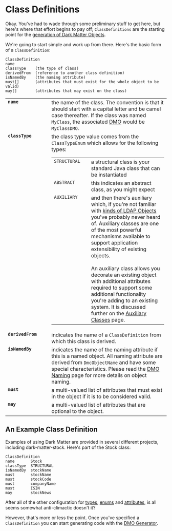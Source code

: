 # Class Definitions #

Okay. You've had to wade through some preliminary stuff to get here, but here's where that effort begins to pay off; `ClassDefinitions` are the starting point for the [generation of Dark Matter Objects](DMOGenerator.md).

We're going to start simple and work up from there. Here's the basic form of a `ClassDefinition`:

```
ClassDefinition
name
classType    (the type of class)
derivedFrom  (reference to another class definition)
isNamedBy    (the naming attribute)
must[]       (attributes that must exist for the whole object to be valid)
may[]        (attributes that may exist on the class)
```

<table width='820'>

<tr>
<td width='120' valign='top'>
<b><code>name</code></b>
</td>
<td>
the name of the class. The convention is that it should start with a capital letter and be camel case thereafter. If the class was named <code>MyClass</code>, the associated <a href='DMOOverview.md'>DMO</a> would be <code>MyClassDMO</code>.<br>
</td>
</tr>

<tr>
<td valign='top'>
<b><code>classType</code></b>
</td>
<td>
the class type value comes from the <code>ClassTypeEnum</code> which allows for the following types:<br>
<table>

<tr>
<td width='100' valign='top'>
<code>STRUCTURAL</code>
</td>
<td>
a structural class is your standard Java class that can be instantiated<br>
</td>
</tr>
<tr>
<td width='100' valign='top'>
<code>ABSTRACT</code>
</td>
<td>
this indicates an abstract class, as you might expect<br>
</td>
</tr>
<tr>
<td width='100' valign='top'>
<code>AUXILIARY</code>
</td>
<td>
and then there's auxiliary which, if you're not familiar with <a href='https://www.opends.org/wiki/page/UnderstandingObjectClasses#section-UnderstandingObjectClasses-ObjectClassKinds'>kinds of LDAP Objects</a> you've probably never heard of. Auxiliary classes are one of the most powerful mechanisms available to support application extensibility of existing objects.<br>
<br>
An auxiliary class allows you decorate an existing object with additional attributes required to support some additional functionality you're adding to an existing system. It is discussed further on the <a href='DMSAuxiliaryClasses.md'>Auxiliary Classes</a> page.<br>
</td>
</tr>
</table>
</td>
</tr>

<tr>
<td valign='top'>
<b><code>derivedFrom</code></b>
</td>
<td>
indicates the name of a <code>ClassDefinition</code> from which this class is derived.<br>
</td>
</tr>

<tr>
<td valign='top'>
<b><code>isNamedBy</code></b>
</td>
<td>
indicates the name of the naming attribute if this is a named object. All naming attribute are derived from <code>DmcObjectName</code> and have some special characteristics. Please read the <a href='DMONaming.md'>DMO Naming</a> page for more details on object naming.<br>
</td>
</tr><tr>
<td valign='top'>
<b><code>must</code></b>
</td>
<td>
a multi-valued list of attributes that must exist in the object if it is to be considered valid.<br>
</td>
</tr><tr>
<td valign='top'>
<b><code>may</code></b>
</td>
<td>
a multi-valued list of attributes that are optional to the object.<br>
</td>
</tr>

</table>

## An Example Class Definition ##

Examples of using Dark Matter are provided in several different projects, including dark-matter-stock. Here's part of the Stock class:

```
ClassDefinition
name       Stock
classType  STRUCTURAL
isNamedBy  stockName
must       stockName
must       stockCode
must       companyName
must       ISIN
may        stockNews   
```

After all of the other configuration for [types](DMSTypeDefinition.md), [enums](DMSEnumDefinition.md) and [attributes](DMSAttributeDefinition.md), is all seems somewhat anti-climactic doesn't it?

However, that's more or less the point. Once you've specified a `ClassDefinition` you can start generating code with the [DMO Generator](DMOGenerator.md).